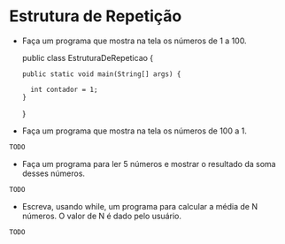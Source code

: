# Estrutura de Repetição

- Faça um programa que mostra na tela os números de 1 a 100.


    public class EstruturaDeRepeticao {

      public static void main(String[] args) {

        int contador = 1;
      }
    }

- Faça um programa que mostra na tela os números de 100 a 1.

```java
TODO
```

- Faça um programa para ler 5 números e mostrar o resultado da soma desses números.

```java
TODO
```

- Escreva, usando while, um programa para calcular a média de N números. O valor de N é dado pelo usuário.

```java
TODO
```
